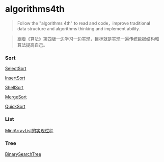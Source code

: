 # algorithms4th

> Follow the "algorithms 4th" to read and code，improve traditional data structure and algorithms thinking and implement ability.

> 跟着《算法》第四版一边学习一边实现，目标就是实现一遍传统数据结构和算法提高自己。


### Sort
[SelectSort](src/fundamentals/sort/selectsort/)

[InsertSort](src/fundamentals/sort/insertsort/)

[ShellSort](src/fundamentals/sort/shellsort/)

[MergeSort](src/fundamentals/sort/mergesort/)

[QuickSort](src/fundamentals/sort/quicksort/)

### List

[MiniArrayList的实现过程](src/fundamentals/list/)


### Tree

[BinarySearchTree](src/fundamentals/tree/binarysearchtree)
